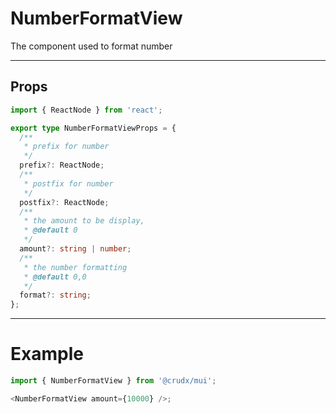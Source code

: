 # NumberFormatView

The component used to format number

---

## Props

```ts
import { ReactNode } from 'react';

export type NumberFormatViewProps = {
  /**
   * prefix for number
   */
  prefix?: ReactNode;
  /**
   * postfix for number
   */
  postfix?: ReactNode;
  /**
   * the amount to be display,
   * @default 0
   */
  amount?: string | number;
  /**
   * the number formatting
   * @default 0,0
   */
  format?: string;
};
```

---

# Example

```ts
import { NumberFormatView } from '@crudx/mui';

<NumberFormatView amount={10000} />;
```
